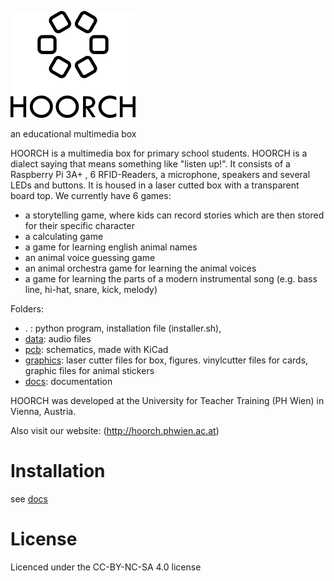 ![HOORCH Logo](./graphics/pic_hoorch_logo_small.png)

an educational multimedia box



HOORCH is a multimedia box for primary school students. HOORCH is a dialect saying that means something like "listen up!".
It consists of a Raspberry Pi 3A+ , 6 RFID-Readers, a microphone, speakers and several LEDs and buttons. It is housed in a laser cutted box with a transparent board top.
We currently have 6 games:
* a storytelling game, where kids can record stories which are then stored for their specific character
* a calculating game
* a game for learning english animal names
* an animal voice guessing game
* an animal orchestra game for learning the animal voices
* a game for learning the parts of a modern instrumental song (e.g. bass line, hi-hat, snare, kick, melody)

Folders:
* . : python program, installation file (installer.sh), 
* [data](data): audio files
* [pcb](pcb): schematics, made with KiCad
* [graphics](graphics): laser cutter files for box, figures. vinylcutter files for cards, graphic files for animal stickers
* [docs](docs): documentation

HOORCH was developed at the University for Teacher Training (PH Wien) in Vienna, Austria.

Also visit our website:
(http://hoorch.phwien.ac.at)

# Installation

see [docs](docs)

# License

Licenced under the CC-BY-NC-SA 4.0 license
